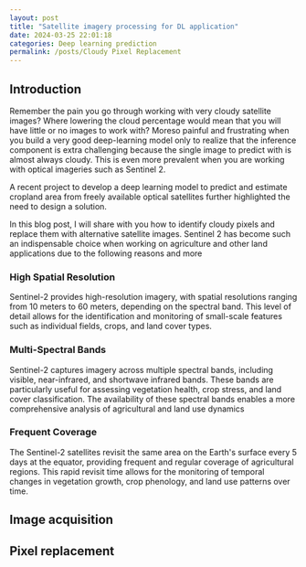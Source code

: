 ```yaml
---
layout: post
title: "Satellite imagery processing for DL application"
date: 2024-03-25 22:01:18
categories: Deep learning prediction
permalink: /posts/Cloudy Pixel Replacement
---
```

## Introduction
Remember the pain you go through working with very cloudy satellite images? Where lowering the cloud percentage would mean that you will have little or no images to work with? Moreso painful and frustrating when you build a very good deep-learning model only to realize that the inference component is extra challenging because the single image to predict with is almost always cloudy. This is even more prevalent when you are working with optical imageries such as Sentinel 2.

A recent project to develop a deep learning model to predict and estimate cropland area from freely available optical satellites further  highlighted the need to design a solution.  



In this blog post, I will share with you how to identify cloudy pixels and replace them with alternative satellite images.
Sentinel 2 has become such an indispensable choice when working on agriculture and other land  applications due to the following reasons and more 

### High Spatial Resolution 

Sentinel-2 provides high-resolution imagery, with spatial resolutions ranging from 10 meters to 60 meters, depending on the spectral band. This level of detail allows for the identification and monitoring of small-scale features such as individual fields, crops, and land cover types.
### Multi-Spectral Bands
Sentinel-2 captures imagery across multiple spectral bands, including visible, near-infrared, and shortwave infrared bands. These bands are particularly useful for assessing vegetation health, crop stress, and land cover classification. The availability of these spectral bands enables a more comprehensive analysis of agricultural and land use dynamics

### Frequent Coverage
The Sentinel-2 satellites revisit the same area on the Earth's surface every 5 days at the equator, providing frequent and regular coverage of agricultural regions. This rapid revisit time allows for the monitoring of temporal changes in vegetation growth, crop phenology, and land use patterns over time.


## Image acquisition 

## Pixel replacement
